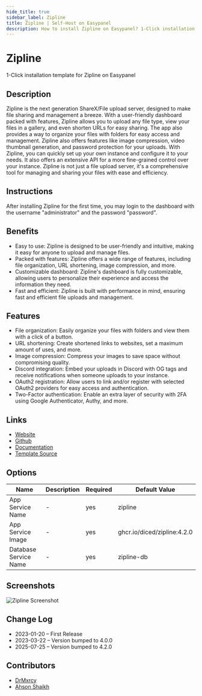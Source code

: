 ```yaml
---
hide_title: true
sidebar_label: Zipline
title: Zipline | Self-Host on Easypanel
description: How to install Zipline on Easypanel? 1-Click installation template for Zipline on Easypanel
---
```


<!-- generated -->

# Zipline

1-Click installation template for Zipline on Easypanel

## Description

Zipline is the next generation ShareX/File upload server, designed to make file sharing and management a breeze. With a user-friendly dashboard packed with features, Zipline allows you to upload any file type, view your files in a gallery, and even shorten URLs for easy sharing. The app also provides a way to organize your files with folders for easy access and management. Zipline also offers features like image compression, video thumbnail generation, and password protection for your uploads. With Zipline, you can quickly set up your own instance and configure it to your needs. It also offers an extensive API for a more fine-grained control over your instance. Zipline is not just a file upload server, it&#39;s a comprehensive tool for managing and sharing your files with ease and efficiency.

## Instructions

After installing Zipline for the first time, you may login to the dashboard with the username &quot;administrator&quot; and the password &quot;password&quot;.

## Benefits

- Easy to use: Zipline is designed to be user-friendly and intuitive, making it easy for anyone to upload and manage files.
- Packed with features: Zipline offers a wide range of features, including file organization, URL shortening, image compression, and more.
- Customizable dashboard: Zipline's dashboard is fully customizable, allowing users to personalize their experience and access the information they need.
- Fast and efficient: Zipline is built with performance in mind, ensuring fast and efficient file uploads and management.

## Features

- File organization: Easily organize your files with folders and view them with a click of a button.
- URL shortening: Create shortened links to websites, set a maximum amount of uses, and more.
- Image compression: Compress your images to save space without compromising quality.
- Discord integration: Embed your uploads in Discord with OG tags and receive notifications when someone uploads to your instance.
- OAuth2 registration: Allow users to link and/or register with selected OAuth2 providers for easy access and authentication.
- Two-Factor authentication: Enable an extra layer of security with 2FA using Google Authenticator, Authy, and more.

## Links

- [Website](https://zipline.diced.tech/)
- [Github](https://github.com/diced/zipline)
- [Documentation](https://zipline.diced.tech/docs/get-started)
- [Template Source](https://github.com/easypanel-io/templates/tree/main/templates/zipline)

## Options

Name | Description | Required | Default Value
-|-|-|-
App Service Name | - | yes | zipline
App Service Image | - | yes | ghcr.io/diced/zipline:4.2.0
Database Service Name | - | yes | zipline-db

## Screenshots

![Zipline Screenshot](./assets/screenshot.png)

## Change Log

- 2023-01-20 – First Release
- 2023-03-22 – Version bumped to 4.0.0
- 2025-07-25 – Version bumped to 4.2.0

## Contributors

- [DrMxrcy](https://github.com/DrMxrcy)
- [Ahson Shaikh](https://github.com/Ahson-Shaikh)
